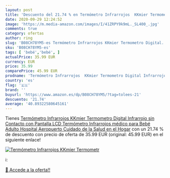 ```yaml
---
layout: post
title: 'Descuento del 21.74 % en Termómetro Infrarrojos  KKmier Termometr'
date: 2020-09-29 12:24:52
image: 'https://m.media-amazon.com/images/I/41ZRPY9k9mL._SL400_.jpg'
comments: true
category: ofertas
author: ring
slug: 'B08CH78YM5-es Termómetro Infrarrojos KKmier Termometro Digital...'
sku: 'B08CH78YM5-es'
tags: [ 'bebé','bebé', ]
actualPrice: 35.99 EUR
currency: EUR
price: 35.99
comparePrice: 45.99 EUR
prodname: 'Termómetro Infrarrojos  KKmier Termometro Digital Infrarrojo sin Contacto con Pantalla LCD Termómetro Infrarrojos médico para Bebé  Adulto  Hospital  Aeropuerto  Cuidado de la Salud en el Hogar'
country: 'es'
flag: '🇪🇸'
brand: ''
buyurl: 'https://www.amazon.es/dp/B08CH78YM5/?tag=tolees-21'
descuento: '21.74'
average: '40.89322580645161'
---
```


Tienes [Termómetro Infrarrojos  KKmier Termometro Digital Infrarrojo sin Contacto con Pantalla LCD Termómetro Infrarrojos médico para Bebé  Adulto  Hospital  Aeropuerto  Cuidado de la Salud en el Hogar](https://www.amazon.es/dp/B08CH78YM5/?tag=tolees-21) con un 21.74 % de descuento con precio de oferta de 35.99 EUR (original: 45.99 EUR) en el siguiente enlace!

[![Termómetro Infrarrojos  KKmier Termometr](https://m.media-amazon.com/images/I/41ZRPY9k9mL._SL400_.jpg)](https://www.amazon.es/dp/B08CH78YM5/?tag=tolees-21)

ℹ️:


[🛒 Accede a la oferta!!](https://www.amazon.es/dp/B08CH78YM5/?tag=tolees-21)
